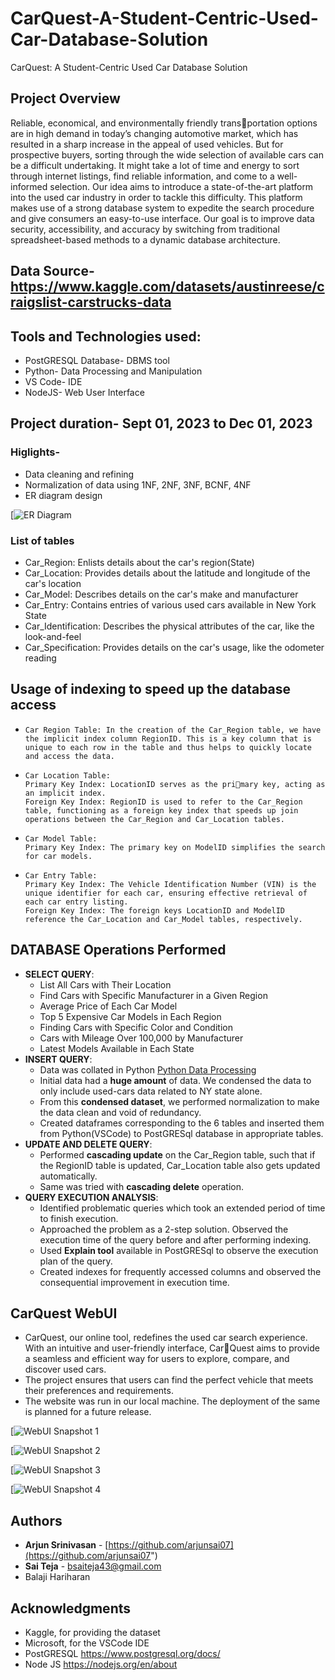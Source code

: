 # CarQuest-A-Student-Centric-Used-Car-Database-Solution
CarQuest: A Student-Centric Used Car Database Solution

## Project Overview

Reliable, economical, and environmentally friendly transportation options are in high demand in today’s changing automotive market, which has resulted in a sharp increase in the appeal of used vehicles. But for prospective buyers, sorting through the wide selection of available cars can be a difficult undertaking. It might take a lot of time and energy to sort through internet listings, find reliable information, and come to a well-informed selection. Our idea aims to introduce a state-of-the-art platform into the used car industry in order to tackle this difficulty. This platform makes use of a strong database system to expedite the search procedure and give consumers an easy-to-use interface. Our goal is to improve data security, accessibility, and accuracy by switching from traditional spreadsheet-based methods to a dynamic database architecture.

## Data Source- https://www.kaggle.com/datasets/austinreese/craigslist-carstrucks-data

## Tools and Technologies used:

- PostGRESQL Database- DBMS tool
- Python- Data Processing and Manipulation
- VS Code- IDE 
- NodeJS- Web User Interface

## Project duration- Sept 01, 2023 to Dec 01, 2023

### Higlights-

- Data cleaning and refining
- Normalization of data using 1NF, 2NF, 3NF, BCNF, 4NF
- ER diagram design

[![ER Diagram](https://github.com/arjunsai07/CarQuest-A-Student-Centric-Used-Car-Database-Solution/blob/main/ER%20diagram.png?raw=true "ER Diagram for CarQuest")

### List of tables

- Car_Region: Enlists details about the car's region(State)
- Car_Location: Provides details about the latitude and longitude of the car's location
- Car_Model: Describes details on the car's make and manufacturer
- Car_Entry: Contains entries of various used cars available in New York State
- Car_Identification: Describes the physical attributes of the car, like the look-and-feel
- Car_Specification: Provides details on the car's usage, like the odometer reading

## Usage of indexing to speed up the database access 

*     Car Region Table: In the creation of the Car_Region table, we have the implicit index column RegionID. This is a key column that is unique to each row in the table and thus helps to quickly locate and access the data.

*     Car Location Table:
      Primary Key Index: LocationID serves as the primary key, acting as an implicit index.
      Foreign Key Index: RegionID is used to refer to the Car_Region table, functioning as a foreign key index that speeds up join operations between the Car_Region and Car_Location tables.

*     Car Model Table:
      Primary Key Index: The primary key on ModelID simplifies the search for car models.
*	  Car Entry Table:
      Primary Key Index: The Vehicle Identification Number (VIN) is the unique identifier for each car, ensuring effective retrieval of each car entry listing.
      Foreign Key Index: The foreign keys LocationID and ModelID reference the Car_Location and Car_Model tables, respectively.

## DATABASE Operations Performed

- **SELECT QUERY**:
  -   List All Cars with Their Location
  -   Find Cars with Specific Manufacturer in a Given Region
  -   Average Price of Each Car Model
  -   Top 5 Expensive Car Models in Each Region
  -   Finding Cars with Specific Color and Condition
  -   Cars with Mileage Over 100,000 by Manufacturer
  -   Latest Models Available in Each State
- **INSERT QUERY**:
  -   Data was collated in Python [Python Data Processing](https://github.com/arjunsai07/CarQuest-A-Student-Centric-Used-Car-Database-Solution/blob/main/CarQuest%20SourceCode.ipynb "Python Data Processing")
  -   Initial data had a **huge amount** of data. We condensed the data to only include used-cars data related to NY state alone.
  -   From this **condensed dataset**, we performed normalization to make the data clean and void of redundancy.
  -   Created dataframes corresponding to the 6 tables and inserted them from Python(VSCode) to PostGRESql database in appropriate tables.
- **UPDATE AND DELETE QUERY**:
  -   Performed **cascading update** on the Car_Region table, such that if the RegionID table is updated, Car_Location table also gets updated automatically.
  -   Same was tried with **cascading delete** operation.
- **QUERY EXECUTION ANALYSIS**:
  -   Identified problematic queries which took an extended period of time to finish execution.
  -   Approached the problem as a 2-step solution. Observed the execution time of the query before and after performing indexing.
  -   Used **Explain tool** available in PostGRESql to observe the execution plan of the query.
  -   Created indexes for frequently accessed columns and observed the consequential improvement in execution time.


## CarQuest WebUI

-  CarQuest, our online tool, redefines the used car search experience. With an intuitive and user-friendly interface, CarQuest aims to provide a seamless and efficient way for users to
explore, compare, and discover used cars.
-  The project ensures that users can find the perfect vehicle that meets their preferences and requirements.
-  The website was run in our local machine. The deployment of the same is planned for a future release.


[![WebUI Snapshot 1](https://github.com/arjunsai07/CarQuest-A-Student-Centric-Used-Car-Database-Solution/blob/main/WebUI%20Sc1.png "WebUI Snapshot 1")

[![WebUI Snapshot 2](https://github.com/arjunsai07/CarQuest-A-Student-Centric-Used-Car-Database-Solution/blob/main/WebUI%20Sc2.png "WebUI Snapshot 2")

[![WebUI Snapshot 3](https://github.com/arjunsai07/CarQuest-A-Student-Centric-Used-Car-Database-Solution/blob/main/WebUI%20Sc3.png "WebUI Snapshot 3")

[![WebUI Snapshot 4](https://github.com/arjunsai07/CarQuest-A-Student-Centric-Used-Car-Database-Solution/blob/main/WebUI%20Sc4.png "WebUI Snapshot 4")

## Authors

- **Arjun Srinivasan** - [https://github.com/arjunsai07](https://github.com/arjunsai07")
- **Sai Teja** - bsaiteja43@gmail.com
- Balaji Hariharan

## Acknowledgments

- Kaggle, for providing the dataset
- Microsoft, for the VSCode IDE
- PostGRESQL https://www.postgresql.org/docs/
- Node JS https://nodejs.org/en/about
  


